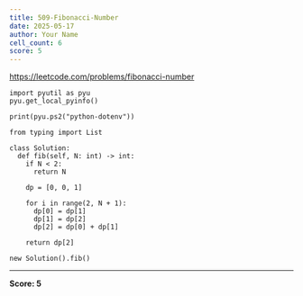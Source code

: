 ```yaml
---
title: 509-Fibonacci-Number
date: 2025-05-17
author: Your Name
cell_count: 6
score: 5
---
```


https://leetcode.com/problems/fibonacci-number


```
import pyutil as pyu
pyu.get_local_pyinfo()
```


```
print(pyu.ps2("python-dotenv"))
```


```
from typing import List
```


```
class Solution:
  def fib(self, N: int) -> int:
    if N < 2:
      return N

    dp = [0, 0, 1]

    for i in range(2, N + 1):
      dp[0] = dp[1]
      dp[1] = dp[2]
      dp[2] = dp[0] + dp[1]

    return dp[2]
```


```
new Solution().fib()
```


---
**Score: 5**